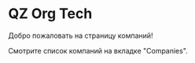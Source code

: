 # QZ Org Tech

Добро пожаловать на страницу компаний!

Смотрите список компаний на вкладке "Companies".